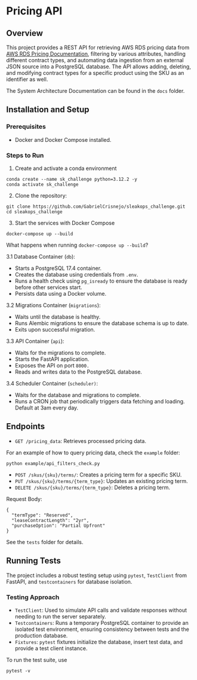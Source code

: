 # Pricing API
## Overview
This project provides a REST API for retrieving AWS RDS pricing data from [AWS RDS Pricing Documentation](https://sleakops-interview-tests.s3.us-east-1.amazonaws.com/rds_us_east_1_pricing.json), filtering by various attributes, handling different contract types, and automating data ingestion from an external JSON source into a PostgreSQL database. The API allows adding, deleting, and modifying contract types for a specific product using the SKU as an identifier as well.

The System Architecture Documentation can be found in the `docs` folder.
## Installation and Setup
### Prerequisites
* Docker and Docker Compose installed.
### Steps to Run
1. Create and activate a conda environment
```
conda create --name sk_challenge python=3.12.2 -y
conda activate sk_challenge
```
2. Clone the repository:
```
git clone https://github.com/GabrielCrisnejo/sleakops_challenge.git
cd sleakops_challenge
```
3. Start the services with Docker Compose
```
docker-compose up --build
```
What happens when running `docker-compose up --build`?

3.1 Database Container (`db`):
* Starts a PostgreSQL 17.4 container.
* Creates the database using credentials from `.env`.
* Runs a health check using `pg_isready` to ensure the database is ready before other services start.
* Persists data using a Docker volume.

3.2 Migrations Container (`migrations`):
* Waits until the database is healthy.
* Runs Alembic migrations to ensure the database schema is up to date.
* Exits upon successful migration.

3.3 API Container (`api`):
* Waits for the migrations to complete.
* Starts the FastAPI application.
* Exposes the API on port `8000.`
* Reads and writes data to the PostgreSQL database.

3.4 Scheduler Container (`scheduler)`:
* Waits for the database and migrations to complete.
* Runs a CRON job that periodically triggers data fetching and loading. Default at 3am every day.

## Endpoints
- `GET /pricing_data`: Retrieves processed pricing data.

For an example of how to query pricing data, check the `example` folder:
```
python example/api_filters_check.py
```
- `POST /skus/{sku}/terms/`: Creates a pricing term for a specific SKU.
- `PUT /skus/{sku}/terms/{term_type}`: Updates an existing pricing term.
- `DELETE /skus/{sku}/terms/{term_type}`: Deletes a pricing term.

Request Body:
```
{
  "termType": "Reserved",
  "leaseContractLength": "2yr",
  "purchaseOption": "Partial Upfront"
}
```
See the `tests` folder for details.
## Running Tests
The project includes a robust testing setup using `pytest`, `TestClient` from FastAPI, and `testcontainers` for database isolation.

### Testing Approach
* `TestClient`: Used to simulate API calls and validate responses without needing to run the server separately.
* `Testcontainers`: Runs a temporary PostgreSQL container to provide an isolated test environment, ensuring consistency between tests and the production database.
* `Fixtures`: `pytest` fixtures initialize the database, insert test data, and provide a test client instance.

To run the test suite, use
```
pytest -v
```